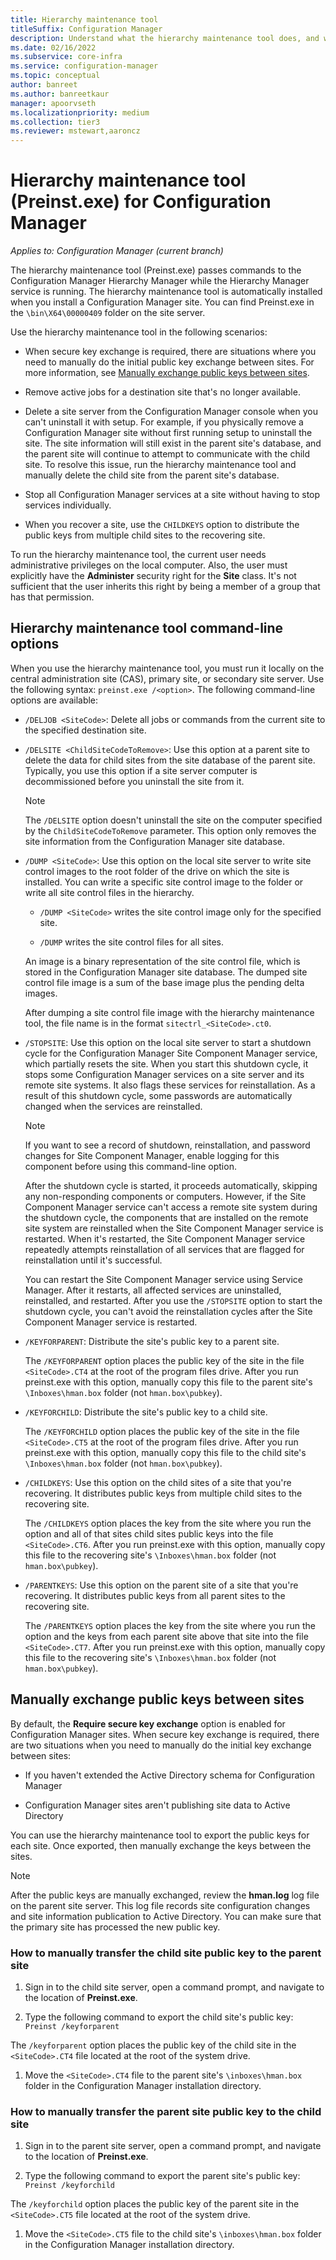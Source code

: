 ```yaml
---
title: Hierarchy maintenance tool
titleSuffix: Configuration Manager
description: Understand what the hierarchy maintenance tool does, and why you might use it. Includes command-line options reference.
ms.date: 02/16/2022
ms.subservice: core-infra
ms.service: configuration-manager
ms.topic: conceptual
author: banreet
ms.author: banreetkaur
manager: apoorvseth
ms.localizationpriority: medium
ms.collection: tier3
ms.reviewer: mstewart,aaroncz 
---
```


# Hierarchy maintenance tool (Preinst.exe) for Configuration Manager

*Applies to: Configuration Manager (current branch)*

The hierarchy maintenance tool (Preinst.exe) passes commands to the Configuration Manager Hierarchy Manager while the Hierarchy Manager service is running. The hierarchy maintenance tool is automatically installed when you install a Configuration Manager site. You can find Preinst.exe in the `\bin\X64\00000409` folder on the site server.

Use the hierarchy maintenance tool in the following scenarios:

- When secure key exchange is required, there are situations where you need to manually do the initial public key exchange between sites. For more information, see [Manually exchange public keys between sites](#BKMK_ManuallyExchangeKeys).

- Remove active jobs for a destination site that's no longer available.

- Delete a site server from the Configuration Manager console when you can't uninstall it with setup. For example, if you physically remove a Configuration Manager site without first running setup to uninstall the site. The site information will still exist in the parent site's database, and the parent site will continue to attempt to communicate with the child site. To resolve this issue, run the hierarchy maintenance tool and manually delete the child site from the parent site's database.

- Stop all Configuration Manager services at a site without having to stop services individually.

- When you recover a site, use the `CHILDKEYS` option to distribute the public keys from multiple child sites to the recovering site.

To run the hierarchy maintenance tool, the current user needs administrative privileges on the local computer. Also, the user must explicitly have the **Administer** security right for the **Site** class. It's not sufficient that the user inherits this right by being a member of a group that has that permission.

## Hierarchy maintenance tool command-line options

When you use the hierarchy maintenance tool, you must run it locally on the central administration site (CAS), primary site, or secondary site server. Use the following syntax: `preinst.exe /<option>`. The following command-line options are available:

- `/DELJOB <SiteCode>`: Delete all jobs or commands from the current site to the specified destination site.

- `/DELSITE <ChildSiteCodeToRemove>`: Use this option at a parent site to delete the data for child sites from the site database of the parent site. Typically, you use this option if a site server computer is decommissioned before you uninstall the site from it.

  > [!NOTE]
  > The `/DELSITE` option doesn't uninstall the site on the computer specified by the `ChildSiteCodeToRemove` parameter. This option only removes the site information from the Configuration Manager site database.

- `/DUMP <SiteCode>`: Use this option on the local site server to write site control images to the root folder of the drive on which the site is installed. You can write a specific site control image to the folder or write all site control files in the hierarchy.

  - `/DUMP <SiteCode>` writes the site control image only for the specified site.

  - `/DUMP` writes the site control files for all sites.

  An image is a binary representation of the site control file, which is stored in the Configuration Manager site database. The dumped site control file image is a sum of the base image plus the pending delta images.

  After dumping a site control file image with the hierarchy maintenance tool, the file name is in the format `sitectrl_<SiteCode>.ct0`.

- `/STOPSITE`: Use this option on the local site server to start a shutdown cycle for the Configuration Manager Site Component Manager service, which partially resets the site. When you start this shutdown cycle, it stops some Configuration Manager services on a site server and its remote site systems. It also flags these services for reinstallation. As a result of this shutdown cycle, some passwords are automatically changed when the services are reinstalled.

  > [!NOTE]
  > If you want to see a record of shutdown, reinstallation, and password changes for Site Component Manager, enable logging for this component before using this command-line option.

  After the shutdown cycle is started, it proceeds automatically, skipping any non-responding components or computers. However, if the Site Component Manager service can't access a remote site system during the shutdown cycle, the components that are installed on the remote site system are reinstalled when the Site Component Manager service is restarted. When it's restarted, the Site Component Manager service repeatedly attempts reinstallation of all services that are flagged for reinstallation until it's successful.

  You can restart the Site Component Manager service using Service Manager. After it restarts, all affected services are uninstalled, reinstalled, and restarted. After you use the `/STOPSITE` option to start the shutdown cycle, you can't avoid the reinstallation cycles after the Site Component Manager service is restarted.

- `/KEYFORPARENT`: Distribute the site's public key to a parent site.

  The `/KEYFORPARENT` option places the public key of the site in the file `<SiteCode>.CT4` at the root of the program files drive. After you run preinst.exe with this option, manually copy this file to the parent site's `\Inboxes\hman.box` folder (not `hman.box\pubkey`).

- `/KEYFORCHILD`: Distribute the site's public key to a child site.

   The `/KEYFORCHILD` option places the public key of the site in the file `<SiteCode>.CT5` at the root of the program files drive. After you run preinst.exe with this option, manually copy this file to the child site's `\Inboxes\hman.box` folder (not `hman.box\pubkey`).

- `/CHILDKEYS`: Use this option on the child sites of a site that you're recovering. It distributes public keys from multiple child sites to the recovering site.

  The `/CHILDKEYS` option places the key from the site where you run the option and all of that sites child sites public keys into the file `<SiteCode>.CT6`. After you run preinst.exe with this option, manually copy this file to the recovering site's `\Inboxes\hman.box` folder (not `hman.box\pubkey`).

- `/PARENTKEYS`: Use this option on the parent site of a site that you're recovering. It distributes public keys from all parent sites to the recovering site.

  The `/PARENTKEYS` option places the key from the site where you run the option and the keys from each parent site above that site into the file `<SiteCode>.CT7`. After you run preinst.exe with this option, manually copy this file to the recovering site's `\Inboxes\hman.box` folder (not `hman.box\pubkey`).

## <a name="BKMK_ManuallyExchangeKeys"></a> Manually exchange public keys between sites

By default, the **Require secure key exchange** option is enabled for Configuration Manager sites. When secure key exchange is required, there are two situations when you need to manually do the initial key exchange between sites:

- If you haven't extended the Active Directory schema for Configuration Manager

- Configuration Manager sites aren't publishing site data to Active Directory

You can use the hierarchy maintenance tool to export the public keys for each site. Once exported, then manually exchange the keys between the sites.

> [!NOTE]
> After the public keys are manually exchanged, review the **hman.log** log file on the parent site server. This log file records site configuration changes and site information publication to Active Directory. You can make sure that the primary site has processed the new public key.

### How to manually transfer the child site public key to the parent site

1. Sign in to the child site server, open a command prompt, and navigate to the location of **Preinst.exe**.

1. Type the following command to export the child site's public key: `Preinst /keyforparent`

  The `/keyforparent` option places the public key of the child site in the `<SiteCode>.CT4` file located at the root of the system drive.

1. Move the `<SiteCode>.CT4` file to the parent site's `\inboxes\hman.box` folder in the Configuration Manager installation directory.

### How to manually transfer the parent site public key to the child site

1. Sign in to the parent site server, open a command prompt, and navigate to the location of **Preinst.exe**.

1. Type the following command to export the parent site's public key: `Preinst /keyforchild`

  The `/keyforchild` option places the public key of the parent site in the `<SiteCode>.CT5` file located at the root of the system drive.

1. Move the `<SiteCode>.CT5` file to the child site's `\inboxes\hman.box` folder in the Configuration Manager installation directory.
